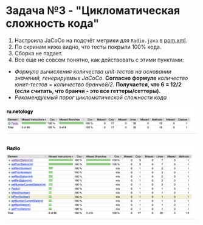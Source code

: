 # Задача №3 - "Цикломатическая сложность кода"
1. Настроила JaCoCo на подсчёт метрики для `Radio.java` в [pom.xml](https://github.com/viktoria-sap/smart-house1/blob/master/pom.xml).
1. По скринам ниже видно, что тесты покрыли 100% кода.
1. Сборка не падает.
1. Все еще не совсем понятно, как действовать с этими пунктами:
- *Формула вычисления количества unit-тестов на основании значений, генерируемых JaCoCo*.
**Согласно формуле** *количество юнит-тестов = количество бранчей/2*.
**Получается, что 6 = 12/2 (если считать, что бранчи - это все геттеры/сеттеры).**
- *Рекомендуемый порог цикломатической сложности кода*

![1](https://github.com/viktoria-sap/smart-house1/blob/master/1.png)

![2](https://github.com/viktoria-sap/smart-house1/blob/master/2.png)
